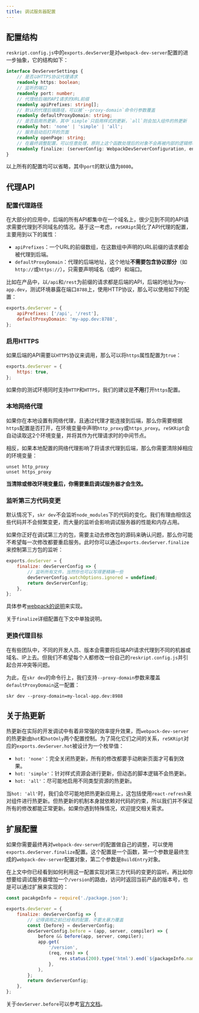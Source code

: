 ```yaml
---
title: 调试服务器配置
---
```


## 配置结构

`reskript.config.js`中的`exports.devServer`是对`webpack-dev-server`配置的进一步抽象，它的结构如下：

```ts
interface DevServerSettings {
    // 是否以HTTPS协议代理请求
    readonly https: boolean;
    // 监听的端口
    readonly port: number;
    // 代理给后端的API请求的URL前缀
    readonly apiPrefixes: string[];
    // 默认的代理后端路径，可以被`--proxy-domain`命令行参数覆盖
    readonly defaultProxyDomain: string;
    // 是否启用热更新，其中`simple`只启用样式的更新，`all`则会加入组件的热更新
    readonly hot: 'none' | 'simple' | 'all';
    // 服务启动后打开的页面
    readonly openPage: string;
    // 在最终调整配置，可以任意处理，原则上这个函数处理后的对象不会再被内部的逻辑修改
    readonly finalize: (serverConfig: WebpackDevServerConfiguration, env: BuildEntry) => WebpackDevServerConfiguration;
}
```

以上所有的配置均可以省略，其中`port`的默认值为`8080`。

## 代理API

### 配置代理路径

在大部分的应用中，后端的所有API都集中在一个域名上，很少见到不同的API请求需要代理到不同域名的情况。基于这一考虑，`reSKRipt`简化了API代理的配置，主要用到以下的属性：

- `apiPrefixes`：一个URL的前缀数组，在这数组中声明的URL前缀的请求都会被代理到后端。
- `defaultProxyDomain`：代理的后端地址，这个地址**不需要包含协议部分**（如`http://`或`https://`），只需要声明域名（或IP）和端口。

比如在产品中，以`/api`和`/rest`为前缀的请求都是后端的API，后端的地址为`my-app.dev`，测试环境暴露在端口`8788`上，使用HTTP协议，那么可以使用如下的配置：

```js
exports.devServer = {
    apiPrefixes: ['/api', '/rest'],
    defaultProxyDomain: 'my-app.dev:8788',
};
```

### 启用HTTPS

如果后端的API需要以`HTTPS`协议来调用，那么可以将`https`属性配置为`true`：

```js
exports.devServer = {
    https: true,
};
```

如果你的测试环境同时支持`HTTP`和`HTTPS`，我们的建议是**不用**打开`https`配置。

### 本地网络代理

如果你在本地设置有网络代理，且通过代理才能连接到后端，那么你需要根据`https`配置是否打开，在环境变量中声明`http_proxy`或`https_proxy`。`reSKRipt`会自动读取这2个环境变量，并将其作为代理请求时的中间节点。

相反，如果本地配置的网络代理影响了将请求代理到后端，那么你需要清除掉相应的环境变量：

```shell
unset http_proxy
unset https_proxy
```

**当清除或修改环境变量后，你需要重启调试服务器才会生效。**

### 监听第三方代码变更

默认情况下，`skr dev`不会监听`node_modules`下的代码的变化。我们有理由相信这些代码并不会频繁变更，而大量的监听会影响调试服务器的性能和内存占用。

如果你正好在调试第三方的包，需要主动去修改包的源码来确认问题，那么你可能不希望每一次修改都要重启服务。此时你可以通过`exports.devServer.finalize`来控制第三方包的监听：

```js
exports.devServer = {
    finalize: devServerConfig => {
        // 监听所有文件，当然你也可以写得更精确一些
        devServerConfig.watchOptions.ignored = undefined;
        return devServerConfig;
    },
};
```

具体参考[webpack的说明](https://webpack.js.org/configuration/watch/#watchoptionsignored)来实现。

关于`finalize`详细配置在下文中单独说明。

### 更换代理目标

在有些团队中，不同的开发人员、版本会需要将后端API请求代理到不同的机器或域名、IP上去。但我们不希望每个人都修改一份自己的`reskript.config.js`并引起合并冲突等问题。

为此，在`skr dev`的命令行上，我们支持`--proxy-domain`参数来覆盖`defaultProxyDomain`这一配置：

```shell
skr dev --proxy-domain=my-local-app.dev:8988
```

## 关于热更新

热更新在实际的开发调试中有着非常强的效率提升效果，而`webpack-dev-server`的热更新由`hot`和`hotOnly`两个配置控制。为了简化它们之间的关系，`reSKRipt`对应的`exports.devServer.hot`被设计为一个枚举值：

- `hot: 'none'`：完全关闭热更新，所有的修改都要手动刷新页面才可看到效果。
- `hot: 'simple'`：针对样式资源会进行更新，但动态的脚本逻辑不会热更新。
- `hot: 'all'`：尽可能地启用不同类型资源的热更新。

当`hot: 'all'`时，我们会尽可能地把热更新应用上，这包括使用`react-refresh`来对组件进行热更新。但热更新的机制本身就依赖对代码的约束，所以我们并不保证所有的修改都能正常更新。如果你遇到特殊情况，欢迎提交相关需求。

## 扩展配置

如果你需要最终再对`webpack-dev-server`的配置做自己的调整，可以使用`exports.devServer.finalize`配置。这个配置是一个函数，第一个参数是最终生成的`webpack-dev-server`配置对象，第二个参数是`BuildEntry`对象。

在上文中你已经看到如何利用这一配置实现对第三方代码的变更的监听。再比如你想要给调试服务器增加一个`/version`的路由，访问时返回当前产品的版本号，也是可以通过扩展来实现的：

```js
const pacakgeInfo = require('./package.json');

exports.devServer = {
    finalize: devServerConfig => {
        // 记得调用之前已经有的配置，不要太暴力覆盖
        const {before} = devServerConfig;
        devServerConfig.before = (app, server, compiler) => {
            before && before(app, server, compiler);
            app.get(
                '/version',
                (req, res) => {
                    res.status(200).type('html').end(`${packageInfo.name}@${packageInfo.version}`);
                },
            ),
        };
        return devServerConfig;
    },
};
```

关于`devServer.before`可以参考[官方文档](https://webpack.js.org/configuration/dev-server/#devserverbefore)。
